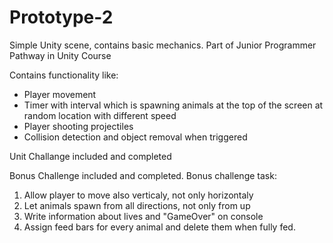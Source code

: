 # Prototype-2
Simple Unity scene, contains basic mechanics. Part of Junior Programmer Pathway in Unity Course

Contains functionality like:

- Player movement
- Timer with interval which is spawning animals at the top of the screen at random location with different speed
- Player shooting projectiles
- Collision detection and object removal when triggered

Unit Challange included and completed

Bonus Challenge included and completed. Bonus challenge task:
1. Allow player to move also verticaly, not only horizontaly
2. Let animals spawn from all directions, not only from up
3. Write information about lives and "GameOver" on console
4. Assign feed bars for every animal and delete them when fully fed.
  
